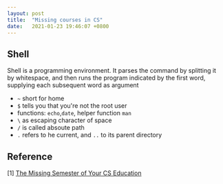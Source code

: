 ```yaml
---
layout: post
title:  "Missing courses in CS"
date:   2021-01-23 19:46:07 +0800
---
```

## Shell

Shell is a programming environment. It parses the command by splitting it by whitespace, and then runs the program indicated by the first word, supplying each subsequent word as argument

- `~` short for home
- `$` tells you that you're not the root user 
- functions: `echo`,`date`, helper function `man`
- `\` as escaping character of space
- `/` is called absoute path
- `.` refers to he current, and `..` to its parent directory


## Reference

[1] [The Missing Semester of Your CS Education](https://missing.csail.mit.edu/) 
